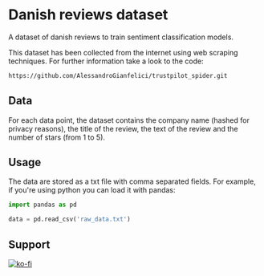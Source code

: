 # Danish reviews dataset
A dataset of danish reviews to train sentiment classification models. 

This dataset has been collected from the internet using web scraping techniques. For further information take a look to the code:
```html
https://github.com/AlessandroGianfelici/trustpilot_spider.git
```


## Data

For each data point, the dataset contains the company name (hashed for privacy reasons), the title of the review, the text of the review and the number of stars (from 1 to 5). 


## Usage

The data are stored as a txt file with comma separated fields. For example, if you're using python you can load it with pandas:

```python
import pandas as pd

data = pd.read_csv('raw_data.txt')
```
## Support
[![ko-fi](https://ko-fi.com/img/githubbutton_sm.svg)](https://ko-fi.com/J3J4EYIF5)
